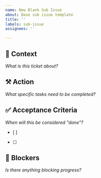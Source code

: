 ```yaml
---
name: New Blank Sub Issue
about: Base sub issue template
title: ''
labels: sub-issue
assignees: ''

---
```

## 🧠 Context
_What is this ticket about?_

## ⚒ Action
_What specific tasks need to be completed?_

## ✅ Acceptance Criteria
_When will this be considered "done"?_
* [ ] 
* [ ]

## 🚧 Blockers
_Is there anything blocking progress?_
